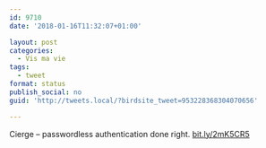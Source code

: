 ```yaml
---
id: 9710
date: '2018-01-16T11:32:07+01:00'

layout: post
categories:
  - Vis ma vie
tags:
  - tweet
format: status
publish_social: no
guid: 'http://tweets.local/?birdsite_tweet=953228368304070656'

---
```


Cierge – passwordless authentication done right. [bit.ly/2mK5CR5](http://bit.ly/2mK5CR5)